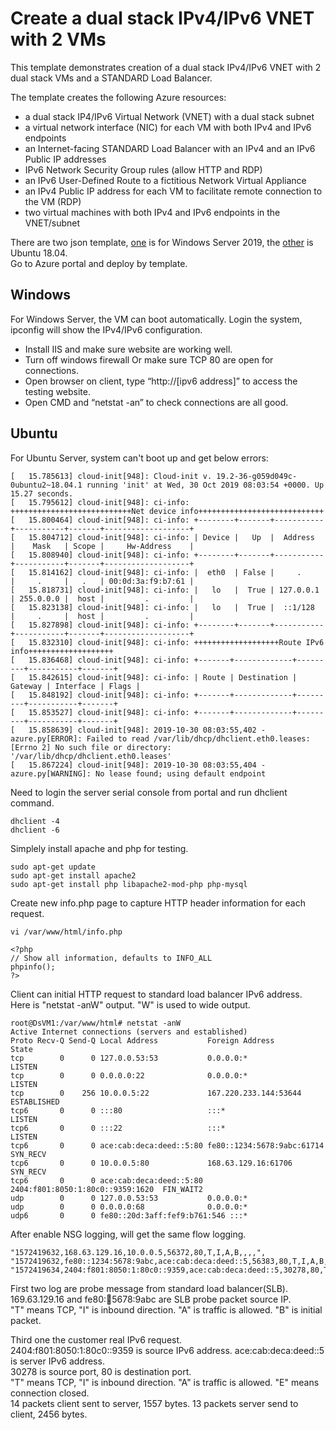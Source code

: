 # Create a dual stack IPv4/IPv6 VNET with 2 VMs

This template demonstrates creation of a dual stack IPv4/IPv6 VNET with 2 dual stack VMs and a STANDARD Load Balancer.

The template creates the following Azure resources:

- a dual stack IP4/IPv6 Virtual Network (VNET) with a dual stack subnet
- a virtual network interface (NIC) for each VM with both IPv4 and IPv6 endpoints
- an Internet-facing STANDARD Load Balancer with an IPv4 and an IPv6 Public IP addresses
- IPv6 Network Security Group rules (allow HTTP and RDP)
- an IPv6 User-Defined Route to a fictitious Network Virtual Appliance
- an IPv4 Public IP address for each VM to facilitate remote connection to the VM (RDP)
- two virtual machines with both IPv4 and IPv6 endpoints in the VNET/subnet

There are two json template, [one](https://github.com/yinghli/azurevmipv6/blob/master/ipv6.json) is for Windows Server 2019, the [other](https://github.com/yinghli/azurevmipv6/blob/master/ipv6ubuntu.json) is Ubuntu 18.04. </br>
Go to Azure portal and deploy by template.</br>

## Windows 
For Windows Server, the VM can boot automatically. Login the system, ipconfig will show the IPv4/IPv6 configuration. </br>
- Install IIS and make sure website are working well. 
-	Turn off windows firewall Or make sure TCP 80 are open for connections.
-	Open browser on client, type “http://[ipv6 address]” to access the testing website. 
- Open CMD and “netstat -an” to check connections are all good. 

## Ubuntu
For Ubuntu Server, system can't boot up and get below errors:
```
[   15.785613] cloud-init[948]: Cloud-init v. 19.2-36-g059d049c-0ubuntu2~18.04.1 running 'init' at Wed, 30 Oct 2019 08:03:54 +0000. Up 15.27 seconds.
[   15.795612] cloud-init[948]: ci-info: +++++++++++++++++++++++++++Net device info++++++++++++++++++++++++++++
[   15.800464] cloud-init[948]: ci-info: +--------+-------+-----------+-----------+-------+-------------------+
[   15.804712] cloud-init[948]: ci-info: | Device |   Up  |  Address  |    Mask   | Scope |     Hw-Address    |
[   15.808940] cloud-init[948]: ci-info: +--------+-------+-----------+-----------+-------+-------------------+
[   15.814162] cloud-init[948]: ci-info: |  eth0  | False |     .     |     .     |   .   | 00:0d:3a:f9:b7:61 |
[   15.818731] cloud-init[948]: ci-info: |   lo   |  True | 127.0.0.1 | 255.0.0.0 |  host |         .         |
[   15.823138] cloud-init[948]: ci-info: |   lo   |  True |  ::1/128  |     .     |  host |         .         |
[   15.827898] cloud-init[948]: ci-info: +--------+-------+-----------+-----------+-------+-------------------+
[   15.832310] cloud-init[948]: ci-info: +++++++++++++++++++Route IPv6 info+++++++++++++++++++
[   15.836468] cloud-init[948]: ci-info: +-------+-------------+---------+-----------+-------+
[   15.842615] cloud-init[948]: ci-info: | Route | Destination | Gateway | Interface | Flags |
[   15.848192] cloud-init[948]: ci-info: +-------+-------------+---------+-----------+-------+
[   15.853527] cloud-init[948]: ci-info: +-------+-------------+---------+-----------+-------+
[   15.858639] cloud-init[948]: 2019-10-30 08:03:55,402 - azure.py[ERROR]: Failed to read /var/lib/dhcp/dhclient.eth0.leases: [Errno 2] No such file or directory: '/var/lib/dhcp/dhclient.eth0.leases'
[   15.867224] cloud-init[948]: 2019-10-30 08:03:55,404 - azure.py[WARNING]: No lease found; using default endpoint
```

Need to login the server serial console from portal and run dhclient command. 

```
dhclient -4
dhclient -6
```
Simplely install apache and php for testing. 
```
sudo apt-get update 
sudo apt-get install apache2
sudo apt-get install php libapache2-mod-php php-mysql
```
Create new info.php page to capture HTTP header information for each request.</br>
```
vi /var/www/html/info.php

<?php
// Show all information, defaults to INFO_ALL
phpinfo();
?>
```
Client can initial HTTP request to standard load balancer IPv6 address. </br>
Here is "netstat -anW" output. "W" is used to wide output. 
```
root@DsVM1:/var/www/html# netstat -anW
Active Internet connections (servers and established)
Proto Recv-Q Send-Q Local Address           Foreign Address                   State
tcp        0      0 127.0.0.53:53           0.0.0.0:*                         LISTEN
tcp        0      0 0.0.0.0:22              0.0.0.0:*                         LISTEN
tcp        0    256 10.0.0.5:22             167.220.233.144:53644             ESTABLISHED
tcp6       0      0 :::80                   :::*                              LISTEN
tcp6       0      0 :::22                   :::*                              LISTEN
tcp6       0      0 ace:cab:deca:deed::5:80 fe80::1234:5678:9abc:61714        SYN_RECV
tcp6       0      0 10.0.0.5:80             168.63.129.16:61706               SYN_RECV
tcp6       0      0 ace:cab:deca:deed::5:80 2404:f801:8050:1:80c0::9359:1620  FIN_WAIT2
udp        0      0 127.0.0.53:53           0.0.0.0:*
udp        0      0 0.0.0.0:68              0.0.0.0:*
udp6       0      0 fe80::20d:3aff:fef9:b761:546 :::*
```

After enable NSG logging, will get the same flow logging.
```
"1572419632,168.63.129.16,10.0.0.5,56372,80,T,I,A,B,,,,",
"1572419632,fe80::1234:5678:9abc,ace:cab:deca:deed::5,56383,80,T,I,A,B,,,,",
"1572419634,2404:f801:8050:1:80c0::9359,ace:cab:deca:deed::5,30278,80,T,I,A,E,14,1557,13,24562",
```

First two log are probe message from standard load balancer(SLB). </br>
169.63.129.16 and fe80::1234:5678:9abc are SLB probe packet source IP. </br>
"T" means TCP, "I" is inbound direction. "A" is traffic is allowed. "B" is initial packet. </br>

Third one the customer real IPv6 request.</br>
2404:f801:8050:1:80c0::9359 is source IPv6 address. ace:cab:deca:deed::5 is server IPv6 address. </br>
30278 is source port, 80 is destination port. </br>
"T" means TCP, "I" is inbound direction. "A" is traffic is allowed. "E" means connection closed. </br>
14 packets client sent to server, 1557 bytes. 13 packets server send to client, 2456 bytes. </br>
